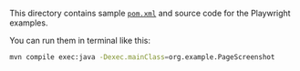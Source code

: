 This directory contains sample [`pom.xml`](./pom.xml) and source code for the Playwright examples.

You can run them in terminal like this:

```sh
mvn compile exec:java -Dexec.mainClass=org.example.PageScreenshot
```
